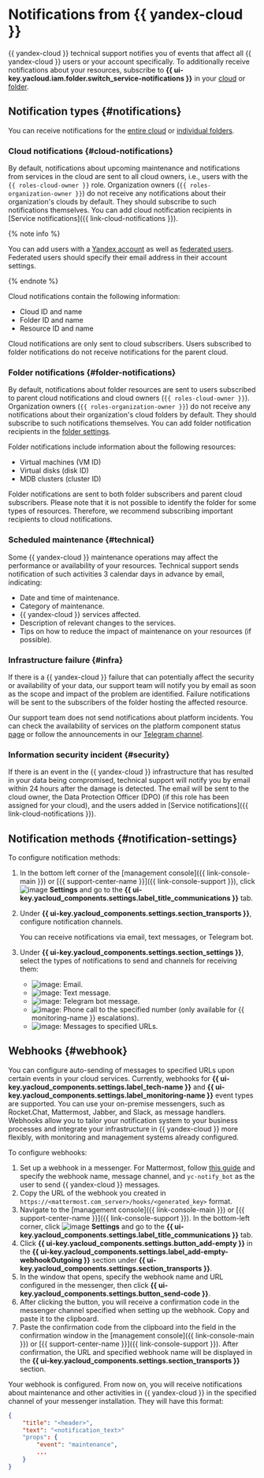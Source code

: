 # Notifications from {{ yandex-cloud }}

{{ yandex-cloud }} technical support notifies you of events that affect all {{ yandex-cloud }} users or your account specifically. To additionally receive notifications about your resources, subscribe to **{{ ui-key.yacloud.iam.folder.switch_service-notifications }}** in your [cloud](../../resource-manager/operations/cloud/notify.md) or [folder](../../resource-manager/operations/folder/notify.md).

## Notification types {#notifications}

You can receive notifications for the [entire cloud](#cloud-notifications) or [individual folders](#folder-notifications).

### Cloud notifications {#cloud-notifications}

By default, notifications about upcoming maintenance and notifications from services in the cloud are sent to all cloud owners, i.e., users with the `{{ roles-cloud-owner }}` role. Organization owners (`{{ roles-organization-owner }}`) do not receive any notifications about their organization's clouds by default. They should subscribe to such notifications themselves. You can add cloud notification recipients in [Service notifications]({{ link-cloud-notifications }}).

{% note info %}

You can add users with a [Yandex account](../../iam/concepts/users/accounts.md#passport) as well as [federated users](../../iam/concepts/users/accounts.md#saml-federation). Federated users should specify their email address in their account settings.

{% endnote %}

Cloud notifications contain the following information:

* Cloud ID and name
* Folder ID and name
* Resource ID and name

Cloud notifications are only sent to cloud subscribers. Users subscribed to folder notifications do not receive notifications for the parent cloud.

### Folder notifications {#folder-notifications}

By default, notifications about folder resources are sent to users subscribed to parent cloud notifications and cloud owners (`{{ roles-cloud-owner }}`). Organization owners (`{{ roles-organization-owner }}`) do not receive any notifications about their organization's cloud folders by default. They should subscribe to such notifications themselves. You can add folder notification recipients in the [folder settings](../../resource-manager/operations/folder/notify.md).

Folder notifications include information about the following resources:

* Virtual machines (VM ID)
* Virtual disks (disk ID)
* MDB clusters (cluster ID)

Folder notifications are sent to both folder subscribers and parent cloud subscribers. Please note that it is not possible to identify the folder for some types of resources. Therefore, we recommend subscribing important recipients to cloud notifications.
  
### Scheduled maintenance {#technical}

Some {{ yandex-cloud }} maintenance operations may affect the performance or availability of your resources. Technical support sends notification of such activities 3 calendar days in advance by email, indicating:

* Date and time of maintenance.
* Category of maintenance.
* {{ yandex-cloud }} services affected.
* Description of relevant changes to the services.
* Tips on how to reduce the impact of maintenance on your resources (if possible).

### Infrastructure failure {#infra}

If there is a {{ yandex-cloud }} failure that can potentially affect the security or availability of your data, our support team will notify you by email as soon as the scope and impact of the problem are identified. Failure notifications will be sent to the subscribers of the folder hosting the affected resource.

Our support team does not send notifications about platform incidents. You can check the availability of services on the platform component status [page](https://status.cloud.yandex.ru/dashboard) or follow the announcements in our [Telegram channel](https://t.me/yandexcloudalerts).

### Information security incident {#security}

If there is an event in the {{ yandex-cloud }} infrastructure that has resulted in your data being compromised, technical support will notify you by email within 24 hours after the damage is detected. The email will be sent to the cloud owner, the Data Protection Officer (DPO) (if this role has been assigned for your cloud), and the users added in [Service notifications]({{ link-cloud-notifications }}).

## Notification methods {#notification-settings}

To configure notification methods:

1. In the bottom left corner of the [management console]({{ link-console-main }}) or [{{ support-center-name }}]({{ link-console-support }}), click ![image](../../_assets/console-icons/gear.svg) **Settings** and go to the **{{ ui-key.yacloud_components.settings.label_title_communications }}** tab.
1. Under **{{ ui-key.yacloud_components.settings.section_transports }}**, configure notification channels.

    You can receive notifications via email, text messages, or Telegram bot.
1. Under **{{ ui-key.yacloud_components.settings.section_settings }}**, select the types of notifications to send and channels for receiving them:
    * ![image](../../_assets/console-icons/at.svg): Email.
    * ![image](../../_assets/console-icons/smartphone.svg): Text message.
    * ![image](../../_assets/console-icons/logo-telegram.svg): Telegram bot message.
    * ![image](../../_assets/console-icons/handset.svg): Phone call to the specified number (only available for {{ monitoring-name }} escalations).
    * ![image](../../_assets/console-icons/antenna-signal.svg): Messages to specified URLs.

## Webhooks {#webhook}

You can configure auto-sending of messages to specified URLs upon certain events in your cloud services. Currently, webhooks for **{{ ui-key.yacloud_components.settings.label_tech-name }}** and **{{ ui-key.yacloud_components.settings.label_monitoring-name }}** event types are supported. You can use your on-premise messengers, such as Rocket.Chat, Mattermost, Jabber, and Slack, as message handlers. Webhooks allow you to tailor your notification system to your business processes and integrate your infrastructure in {{ yandex-cloud }} more flexibly, with monitoring and management systems already configured.

To configure webhooks:

1. Set up a webhook in a messenger. For Mattermost, follow [this guide](https://developers.mattermost.com/integrate/webhooks/incoming/) and specify the webhook name, message channel, and `yc-notify_bot` as the user to send {{ yandex-cloud }} messages.
1. Copy the URL of the webhook you created in `https://<mattermost.com_server>/hooks/<generated_key>` format.
1. Navigate to the [management console]({{ link-console-main }}) or [{{ support-center-name }}]({{ link-console-support }}). In the bottom-left corner, click ![image](../../_assets/console-icons/gear.svg) **Settings** and go to the **{{ ui-key.yacloud_components.settings.label_title_communications }}** tab.
1. Click **{{ ui-key.yacloud_components.settings.button_add-empty }}** in the **{{ ui-key.yacloud_components.settings.label_add-empty-webhookOutgoing }}** section under **{{ ui-key.yacloud_components.settings.section_transports }}**.
1. In the window that opens, specify the webhook name and URL configured in the messenger, then click **{{ ui-key.yacloud_components.settings.button_send-code }}**.
1. After clicking the button, you will receive a confirmation code in the messenger channel specified when setting up the webhook. Copy and paste it to the clipboard.
1. Paste the confirmation code from the clipboard into the field in the confirmation window in the [management console]({{ link-console-main }}) or [{{ support-center-name }}]({{ link-console-support }}). After confirmation, the URL and specified webhook name will be displayed in the **{{ ui-key.yacloud_components.settings.section_transports }}** section.

Your webhook is configured. From now on, you will receive notifications about maintenance and other activities in {{ yandex-cloud }} in the specified channel of your messenger installation. They will have this format:

```json
{
	"title": "<header>",
	"text": "<notification_text>"
	"props": {
		"event": "maintenance",
		...
	}
}
```

